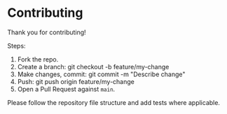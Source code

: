 # Contributing

Thank you for contributing!

Steps:
1. Fork the repo.
2. Create a branch: git checkout -b feature/my-change
3. Make changes, commit: git commit -m "Describe change"
4. Push: git push origin feature/my-change
5. Open a Pull Request against `main`.

Please follow the repository file structure and add tests where applicable.
